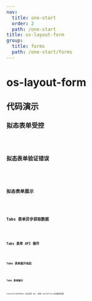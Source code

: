 ```yaml
---
nav:
  title: one-start
  order: 2
  path: /one-start
title: os-layout-form
group:
  title: forms
  path: /one-start/forms
---
```


# os-layout-form

## 代码演示

### 拟态表单受控

<code src="../demos/layout-form/modal-form.tsx" />

### 拟态表单验证错误

<code src="../demos/layout-form/modal-form-validate-error.tsx" />

### 拟态表单展示

<code src="../demos/layout-form/modal-form-detail.tsx" />

### Tabs 表单异步获取数据

<code src="../demos/layout-form/tabs-form-simple" />

### Tabs 表单 API 操作

<code src="../demos/layout-form/tabs-form-apis" />

### Tabs 表单展开收起

<code src="../demos/layout-form/tabs-form-collapse" />

### Tabs 表单展示

<code src="../demos/layout-form/tabs-form-show" />

LayoutFormAPIBase 为公共的 api，具体 LayoutForm 各自继承实现

<API exports='["LayoutFormAPIBase"]' src="../components/layout-form/index.tsx"></API>

<API exports='["LayoutModalFormSettings", "LayoutModalFormAPI"]' src="../components/layout-form/index.tsx"></API>

<API exports='["LayoutTabsFormSettings", "LayoutTabsFormAPI"]' src="../components/layout-form/index.tsx"></API>
